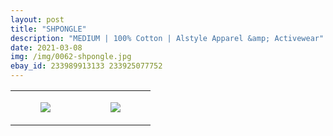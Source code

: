 ```yaml
---
layout: post
title: "SHPONGLE"
description: "MEDIUM | 100% Cotton | Alstyle Apparel &amp; Activewear"
date: 2021-03-08
img: /img/0062-shpongle.jpg
ebay_id: 233989913133 233925077752
---
```




<table style="width:100%;"><tr><td style="vertical-align:top;">
      <figure class="tmblr-full" data-orig-height="2048" data-orig-width="1365" data-orig-src="https://concertshirts.netlify.app/shirts/0062/0062-01.jpg"><img src="https://64.media.tumblr.com/0a8e29885ee69400e81750865d001892/a3855cb082005cae-36/s540x810/4d891e5cb3384b00e6a294cdf8f326f385e2489b.jpg" data-orig-height="2048" data-orig-width="1365" data-orig-src="https://concertshirts.netlify.app/shirts/0062/0062-01.jpg"/></figure></td>
    <td style="vertical-align:top;">
      <figure class="tmblr-full" data-orig-height="2048" data-orig-width="1365" data-orig-src="https://concertshirts.netlify.app/shirts/0062/0062-02.jpg"><img src="https://64.media.tumblr.com/279be75e4b553608a53222601374fe4d/a3855cb082005cae-26/s540x810/61f08b9122a6a2e3de073d99e42c44e9998134a1.jpg" data-orig-height="2048" data-orig-width="1365" data-orig-src="https://concertshirts.netlify.app/shirts/0062/0062-02.jpg"/></figure></td>
  </tr></table>
